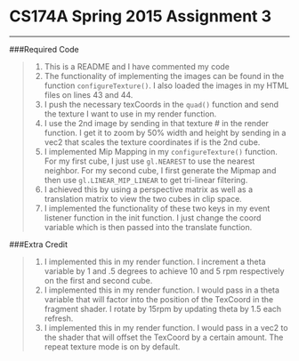 # CS174A Spring 2015 Assignment 3
* * * 
###Required Code
>1. This is a README and I have commented my code
>2. The functionality of implementing the images can be found in the function `configureTexture()`. I also loaded the images in my HTML files on lines 43 and 44.
>3. I push the necessary texCoords in the `quad()` function and send the texture I want to use in my render function.
>4. I use the 2nd image by sending in that texture # in the render function. I get it to zoom by 50% width and height by sending in a vec2 that scales the texture coordinates if is the 2nd cube.
>5. I implemented Mip Mapping in my `configureTexture()` function. For my first cube, I just use `gl.NEAREST` to use the nearest neighbor. For my second cube, I first generate the Mipmap and then use `gl.LINEAR_MIP_LINEAR` to get tri-linear filtering.
>6. I achieved this by using a perspective matrix as well as a translation matrix to view the two cubes in clip space.
>7. I implemented the functionality of these two keys in my event listener function in the init function. I just change the coord variable which is then passed into the translate function.

###Extra Credit
>1. I implemented this in my render function. I increment a theta variable by 1 and .5 degrees to achieve 10 and 5 rpm respectively on the first and second cube.
>2. I implemented this in my render function. I would pass in a theta variable that will factor into the position of the TexCoord in the fragment shader. I rotate by 15rpm by updating theta by 1.5 each refresh.
>3. I implemented this in my render function. I would pass in a vec2 to the shader that will offset the TexCoord by a certain amount. The repeat texture mode is on by default.
